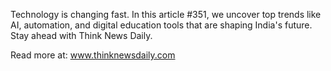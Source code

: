 Technology is changing fast. In this article #351, we uncover top trends like AI, automation, and digital education tools that are shaping India's future. Stay ahead with Think News Daily.

Read more at: www.thinknewsdaily.com